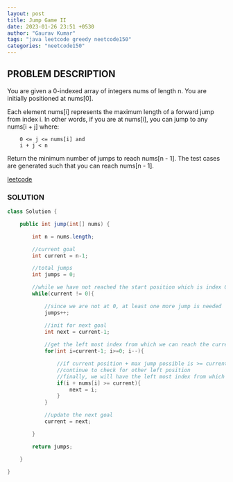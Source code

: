 ```yaml
---
layout: post
title: Jump Game II
date: 2023-01-26 23:51 +0530
author: "Gaurav Kumar"
tags: "java leetcode greedy neetcode150"
categories: "neetcode150"
---
```


## PROBLEM DESCRIPTION

You are given a 0-indexed array of integers nums of length n. You are initially positioned at nums[0].

Each element nums[i] represents the maximum length of a forward jump from index i. In other words, if you are at nums[i], you can jump to any nums[i + j] where:

```text
    0 <= j <= nums[i] and
    i + j < n
```

Return the minimum number of jumps to reach nums[n - 1]. The test cases are generated such that you can reach nums[n - 1].

[leetcode](https://leetcode.com/problems/jump-game-ii/description/)

### SOLUTION

```java
class Solution {

    public int jump(int[] nums) {

        int n = nums.length;

        //current goal
        int current = n-1;

        //total jumps
        int jumps = 0;

        //while we have not reached the start position which is index 0
        while(current != 0){

            //since we are not at 0, at least one more jump is needed
            jumps++;

            //init for next goal
            int next = current-1;
            
            //get the left most index from which we can reach the current goal
            for(int i=current-1; i>=0; i--){

                //if current position + max jump possible is >= current goal, it's a possible next goal
                //continue to check for other left position
                //finally, we will have the left most index from which we can reach the current goal
                if(i + nums[i] >= current){
                    next = i;
                }
            }

            //update the next goal
            current = next;

        }

        return jumps;

    }

}
```
